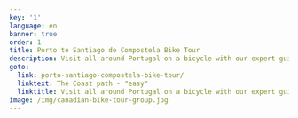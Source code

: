 ```yaml
---
key: '1'
language: en
banner: true
order: 1
title: Porto to Santiago de Compostela Bike Tour
description: Visit all around Portugal on a bicycle with our expert guides
goto:
  link: porto-santiago-compostela-bike-tour/
  linktext: The Coast path - "easy"
  linktitle: Visit all around Portugal on a bicycle with our expert guides
image: /img/canadian-bike-tour-group.jpg
---
```


